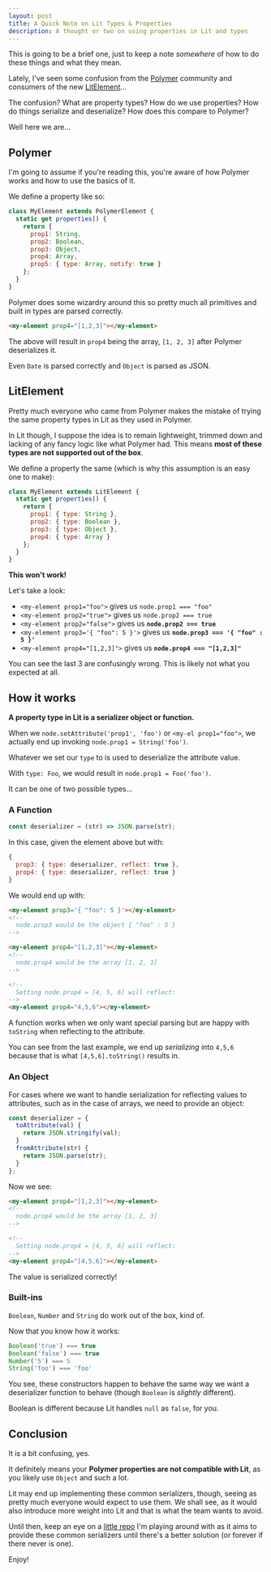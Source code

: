 ```yaml
---
layout: post
title: A Quick Note on Lit Types & Properties
description: A thought or two on using properties in Lit and types
---
```


This is going to be a brief one, just to keep a note _somewhere_ of how to
do these things and what they mean.

Lately, I've seen some confusion from the
[Polymer](https://www.polymer-project.org/) community and consumers of
the new [LitElement](https://github.com/Polymer/lit-element)...

The confusion? What are property types? How do we use properties? How
do things serialize and deserialize? How does this compare to Polymer?

Well here we are...

## Polymer

I'm going to assume if you're reading this, you're aware of how Polymer
works and how to use the basics of it.

We define a property like so:

```js
class MyElement extends PolymerElement {
  static get properties() {
    return {
      prop1: String,
      prop2: Boolean,
      prop3: Object,
      prop4: Array,
      prop5: { type: Array, notify: true }
    };
  }
}
```

Polymer does some wizardry around this so pretty much all primitives and
built in types are parsed correctly.

```html
<my-element prop4="[1,2,3]"></my-element>
```

The above will result in `prop4` being the array, `[1, 2, 3]` after
Polymer deserializes it.

Even `Date` is parsed correctly and `Object` is parsed as JSON.

## LitElement

Pretty much everyone who came from Polymer makes the mistake of trying the
same property types in Lit as they used in Polymer.

In Lit though, I suppose the idea is to remain lightweight, trimmed down and
lacking of any fancy logic like what Polymer had. This means **most of these
types are not supported out of the box**.

We define a property the same (which is why this assumption is an easy one to
make):

```js
class MyElement extends LitElement {
  static get properties() {
    return {
      prop1: { type: String },
      prop2: { type: Boolean },
      prop3: { type: Object },
      prop4: { type: Array }
    };
  }
}
```

**This won't work!**

Let's take a look:

* `<my-element prop1="foo">` gives us `node.prop1 === "foo"`
* `<my-element prop2="true">` gives us `node.prop2 === true`
* `<my-element prop2="false">` gives us **`node.prop2 === true`**
* `<my-element prop3='{ "foo": 5 }'>` gives us
**`node.prop3 === '{ "foo" : 5 }'`**
* `<my-element prop4="[1,2,3]">` gives us **`node.prop4 === "[1,2,3]"`**

You can see the last 3 are confusingly wrong. This is likely not what you
expected at all.

## How it works

**A property type in Lit is a serializer object or function.**

When we `node.setAttribute('prop1', 'foo')` or `<my-el prop1="foo">`, we
actually end up invoking `node.prop1 = String('foo')`.

Whatever we set our `type` to is used to deserialize the attribute value.

With `type: Foo`, we would result in `node.prop1 = Foo('foo')`.

It can be one of two possible types...

### A Function

```js
const deserializer = (str) => JSON.parse(str);
```

In this case, given the element above but with:

```js
{
  prop3: { type: deserializer, reflect: true },
  prop4: { type: deserializer, reflect: true }
}
```

We would end up with:

```html
<my-element prop3='{ "foo": 5 }'></my-element>
<!--
  node.prop3 would be the object { "foo" : 5 }
-->

<my-element prop4="[1,2,3]"></my-element>
<!--
  node.prop4 would be the array [1, 2, 3]
-->

<!--
  Setting node.prop4 = [4, 5, 6] will reflect:
-->
<my-element prop4="4,5,6"></my-element>
```

A function works when we only want special parsing but are happy with
`toString` when reflecting to the attribute.

You can see from the last example, we end up _serializing_ into `4,5,6` because
that is what `[4,5,6].toString()` results in.

### An Object

For cases where we want to handle serialization for reflecting values to
attributes, such as in the case of arrays, we need to provide an object:

```js
const deserializer = {
  toAttribute(val) {
    return JSON.stringify(val);
  }
  fromAttribute(str) {
    return JSON.parse(str);
  }
};
```

Now we see:

```html
<my-element prop4="[1,2,3]"></my-element>
<!--
  node.prop4 would be the array [1, 2, 3]
-->

<!--
  Setting node.prop4 = [4, 5, 6] will reflect:
-->
<my-element prop4="[4,5,6]"></my-element>
```

The value is serialized correctly!

### Built-ins

`Boolean`, `Number` and `String` do work out of the box, kind of.

Now that you know how it works:

```js
Boolean('true') === true
Boolean('false') === true
Number('5') === 5
String('foo') === 'foo'
```

You see, these constructors happen to behave the same way we want a
deserializer function to behave (though `Boolean` is _slightly_ different).

Boolean is different because Lit handles `null` as `false`, for you.

## Conclusion

It is a bit confusing, yes.

It definitely means your **Polymer properties are not compatible
with Lit**, as you likely use `Object` and such a lot.

Lit may end up implementing these common serializers, though, seeing as pretty
much everyone would expect to use them. We shall see, as it would also
introduce more weight into Lit and that is what the team wants to avoid.

Until then, keep an eye on a
[little repo](https://github.com/43081j/lit-element-serializers) I'm
playing around with as it aims to provide these common serializers
until there's a better solution (or forever if there never is one).

Enjoy!
